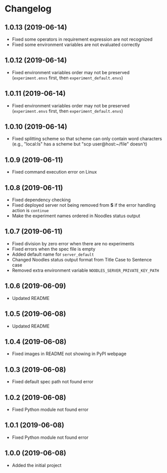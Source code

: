 # Changelog

## 1.0.13 (2019-06-14)

* Fixed some operators in requirement expression are not recognized
* Fixed some environment variables are not evaluated correctly

## 1.0.12 (2019-06-14)

* Fixed environment variables order may not be preserved (`experiment.envs` first, then `experiment_default.envs`)

## 1.0.11 (2019-06-14)

* Fixed environment variables order may not be preserved (`experiment.envs` first, then `experiment_default.envs`)

## 1.0.10 (2019-06-14)

* Fixed splitting scheme so that scheme can only contain word characters (e.g., "local:ls" has a scheme but "scp user@host:~/file" doesn't)

## 1.0.9 (2019-06-11)

* Fixed command execution error on Linux

## 1.0.8 (2019-06-11)

* Fixed dependency checking
* Fixed deployed server not being removed from **S** if the error handling action is `continue`
* Make the experiment names ordered in Noodles status output

## 1.0.7 (2019-06-11)

* Fixed division by zero error when there are no experiments
* Fixed errors when the spec file is empty
* Added default name for `server_default`
* Changed Noodles status output format from Title Case to Sentence case
* Removed extra environment variable `NOODLES_SERVER_PRIVATE_KEY_PATH`

## 1.0.6 (2019-06-09)

* Updated README

## 1.0.5 (2019-06-08)

* Updated README

## 1.0.4 (2019-06-08)

* Fixed images in README not showing in PyPI webpage

## 1.0.3 (2019-06-08)

* Fixed default spec path not found error

## 1.0.2 (2019-06-08)

* Fixed Python module not found error

## 1.0.1 (2019-06-08)

* Fixed Python module not found error

## 1.0.0 (2019-06-08)

* Added the initial project
